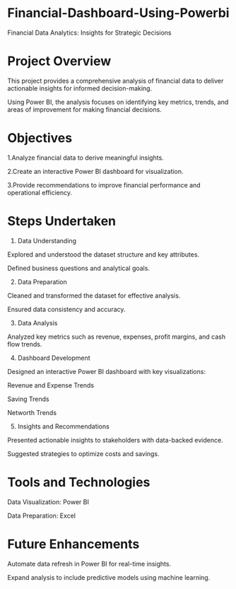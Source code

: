 # Financial-Dashboard-Using-Powerbi
Financial Data Analytics: Insights for Strategic Decisions

# Project Overview
This project provides a comprehensive analysis of financial data to deliver actionable insights for informed decision-making.

Using Power BI, the analysis focuses on identifying key metrics, trends, and areas of improvement for making financial decisions.

# Objectives
1.Analyze financial data to derive meaningful insights.

2.Create an interactive Power BI dashboard for visualization.

3.Provide recommendations to improve financial performance and operational efficiency.

# Steps Undertaken
1. Data Understanding

Explored and understood the dataset structure and key attributes.

Defined business questions and analytical goals.

2. Data Preparation
   
Cleaned and transformed the dataset for effective analysis.

Ensured data consistency and accuracy.

3. Data Analysis
   
Analyzed key metrics such as revenue, expenses, profit margins, and cash flow trends.

4. Dashboard Development
   
Designed an interactive Power BI dashboard with key visualizations:

Revenue and Expense Trends

Saving Trends

Networth Trends

5. Insights and Recommendations
   
Presented actionable insights to stakeholders with data-backed evidence.

Suggested strategies to optimize costs and savings.

# Tools and Technologies
Data Visualization: Power BI

Data Preparation: Excel

# Future Enhancements
Automate data refresh in Power BI for real-time insights.

Expand analysis to include predictive models using machine learning.
